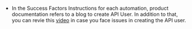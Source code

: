 - In the Success Factors Instructions for each automation, product documentation refers to a blog to create API User. In addition to that, you can revie this [video](https://www.youtube.com/watch?v=my33S-gr1UA) in case you face issues in creating the API user. 